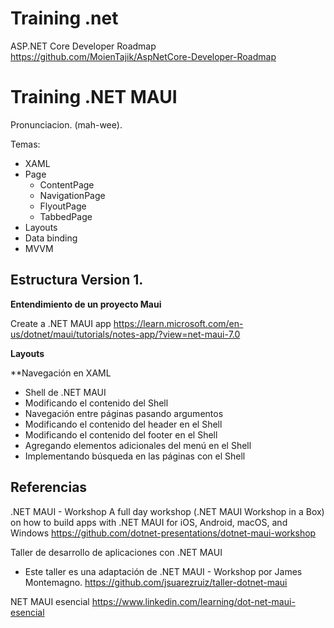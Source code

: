 # Training .net


ASP.NET Core Developer Roadmap
https://github.com/MoienTajik/AspNetCore-Developer-Roadmap

# Training .NET MAUI 

Pronunciacion. (mah-wee). 


Temas:
- XAML
- Page
  - ContentPage
  - NavigationPage
  - FlyoutPage
  - TabbedPage
- Layouts
- Data binding
- MVVM


## Estructura Version 1.

**Entendimiento de un proyecto Maui**

Create a .NET MAUI app
https://learn.microsoft.com/en-us/dotnet/maui/tutorials/notes-app/?view=net-maui-7.0

**Layouts**


**Navegación en XAML

- Shell de .NET MAUI
- Modificando el contenido del Shell
- Navegación entre páginas pasando argumentos
- Modificando el contenido del header en el Shell
- Modificando el contenido del footer en el Shell
- Agregando elementos adicionales del menú en el Shell
- Implementando búsqueda en las páginas con el Shell



## Referencias


.NET MAUI - Workshop
A full day workshop (.NET MAUI Workshop in a Box) on how to build apps with .NET MAUI for iOS, Android, macOS, and Windows 
https://github.com/dotnet-presentations/dotnet-maui-workshop


Taller de desarrollo de aplicaciones con .NET MAUI
- Este taller es una adaptación de .NET MAUI - Workshop por James Montemagno.
https://github.com/jsuarezruiz/taller-dotnet-maui


NET MAUI esencial
https://www.linkedin.com/learning/dot-net-maui-esencial